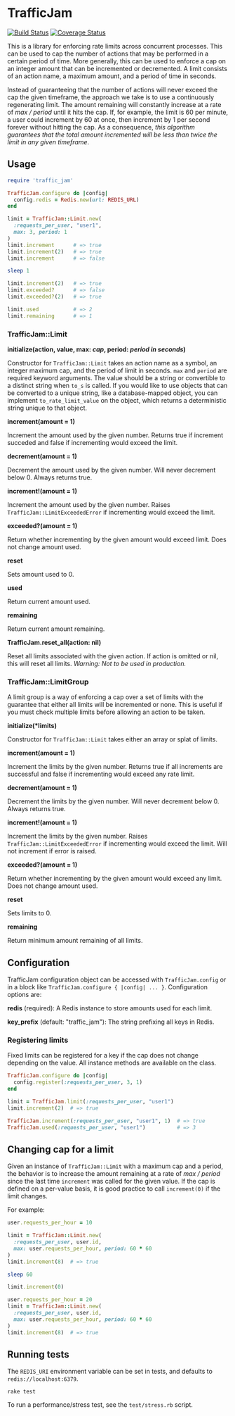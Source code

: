 # TrafficJam

[![Build Status](https://travis-ci.org/coinbase/traffic_jam.svg?branch=master)](https://travis-ci.org/coinbase/traffic_jam)
[![Coverage Status](https://coveralls.io/repos/coinbase/traffic_jam/badge.svg?branch=master)](https://coveralls.io/r/coinbase/traffic_jam?branch=master)

This is a library for enforcing rate limits across concurrent processes. This can be used to cap the number of actions that may be performed in a certain period of time. More generally, this can be used to enforce a cap on an integer amount that can be incremented or decremented. A limit consists of an action name, a maximum amount, and a period of time in seconds.

Instead of guaranteeing that the number of actions will never exceed the cap the given timeframe, the approach we take is to use a continuously regenerating limit. The amount remaining will constantly increase at a rate of *max / period* until it hits the cap. If, for example, the limit is 60 per minute, a user could increment by 60 at once, then increment by 1 per second forever without hitting the cap. As a consequence, *this algorithm guarantees that the total amount incremented will be less than twice the limit in any given timeframe*.

## Usage

```ruby
require 'traffic_jam'

TrafficJam.configure do |config|
  config.redis = Redis.new(url: REDIS_URL)
end

limit = TrafficJam::Limit.new(
  :requests_per_user, "user1",
  max: 3, period: 1
)
limit.increment      # => true
limit.increment(2)   # => true
limit.increment      # => false

sleep 1

limit.increment(2)   # => true
limit.exceeded?      # => false
limit.exceeded?(2)   # => true

limit.used           # => 2
limit.remaining      # => 1
```

### TrafficJam::Limit

**initialize(action, value, max: *cap*, period: *period in seconds*)**

Constructor for `TrafficJam::Limit` takes an action name as a symbol, an integer maximum cap, and the period of limit in seconds. `max` and `period` are required keyword arguments. The value should be a string or convertible to a distinct string when `to_s` is called. If you would like to use objects that can be converted to a unique string, like a database-mapped object, you can implement `to_rate_limit_value` on the object, which returns a deterministic string unique to that object.

**increment(amount = 1)**

Increment the amount used by the given number. Returns true if increment succeded and false if incrementing would exceed the limit.

**decrement(amount = 1)**

Decrement the amount used by the given number. Will never decrement below 0. Always returns true.

**increment!(amount = 1)**

Increment the amount used by the given number. Raises `TrafficJam::LimitExceededError` if incrementing would exceed the limit.

**exceeded?(amount = 1)**

Return whether incrementing by the given amount would exceed limit. Does not change amount used.

**reset**

Sets amount used to 0.

**used**

Return current amount used.

**remaining**

Return current amount remaining.

**TrafficJam.reset_all(action: nil)**

Reset all limits associated with the given action. If action is omitted or nil, this will reset all limits. *Warning: Not to be used in production.*

### TrafficJam::LimitGroup

A limit group is a way of enforcing a cap over a set of limits with the guarantee that either all limits will be incremented or none. This is useful if you must check multiple limits before allowing an action to be taken.

**initialize(\*limits)**

Constructor for `TrafficJam::Limit` takes either an array or splat of limits.

**increment(amount = 1)**

Increment the limits by the given number. Returns true if all increments are successful and false if incrementing would exceed any rate limit.

**decrement(amount = 1)**

Decrement the limits by the given number. Will never decrement below 0. Always returns true.

**increment!(amount = 1)**

Increment the limits by the given number. Raises `TrafficJam::LimitExceededError` if incrementing would exceed the limit. Will not increment if error is raised.

**exceeded?(amount = 1)**

Return whether incrementing by the given amount would exceed any limit. Does not change amount used.

**reset**

Sets limits to 0.

**remaining**

Return minimum amount remaining of all limits.

## Configuration

TrafficJam configuration object can be accessed with `TrafficJam.config` or in a block like `TrafficJam.configure { |config| ... }`. Configuration options are:

**redis** (required): A Redis instance to store amounts used for each limit.

**key_prefix** (default: "traffic_jam"): The string prefixing all keys in Redis.

### Registering limits

Fixed limits can be registered for a key if the cap does not change depending on the value. All instance methods are available on the class.

```ruby
TrafficJam.configure do |config|
  config.register(:requests_per_user, 3, 1)
end

limit = TrafficJam.limit(:requests_per_user, "user1")
limit.increment(2)  # => true

TrafficJam.increment(:requests_per_user, "user1", 1)  # => true
TrafficJam.used(:requests_per_user, "user1")          # => 3
```

## Changing cap for a limit

Given an instance of `TrafficJam::Limit` with a maximum cap and a period, the behavior is to increase the amount remaining at a rate of *max / period* since the last time `increment` was called for the given value. If the cap is defined on a per-value basis, it is good practice to call `increment(0)` if the limit changes.

For example:

```ruby
user.requests_per_hour = 10

limit = TrafficJam::Limit.new(
  :requests_per_user, user.id,
  max: user.requests_per_hour, period: 60 * 60
)
limit.increment(8)  # => true

sleep 60

limit.increment(0)

user.requests_per_hour = 20
limit = TrafficJam::Limit.new(
  :requests_per_user, user.id,
  max: user.requests_per_hour, period: 60 * 60
)
limit.increment(8)  # => true
```

## Running tests

The `REDIS_URI` environment variable can be set in tests, and defaults to `redis://localhost:6379`.

```
rake test
```

To run a performance/stress test, see the `test/stress.rb` script.
